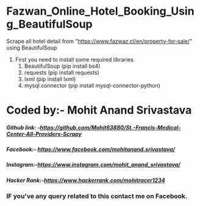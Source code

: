 # Fazwan_Online_Hotel_Booking_Using_BeautifulSoup


Scrape all hotel detail from "https://www.fazwaz.cl/en/property-for-sale/" using BeautifulSoup

1. First you need to install some required libraries
    1. BeautifulSoup  (pip install bs4)
    2. requests (pip install requests)
    3. lxml (pip install lxml)
    4. mysql.connector (pip install mysql-connector-python)



# Coded by:- Mohit Anand Srivastava
##### Github link: -https://github.com/Mohit63880/St.-Francis-Medical-Center-All-Providers-Scrapy
##### Facebook:- https://www.facebook.com/mohitanand.srivastava/
##### Instagram:-https://www.instagram.com/mohit_anand_srivastava/
##### Hacker Rank:-https://www.hackerrank.com/mohitracer1234

### IF you've any query related to this contact me on Facebook.
